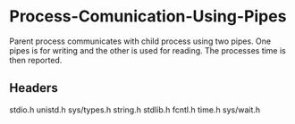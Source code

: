 # Process-Comunication-Using-Pipes

Parent process communicates with child process using two pipes. One pipes is for writing and the other is used for reading. The processes time is then reported.

## Headers
stdio.h
unistd.h
sys/types.h
string.h
stdlib.h
fcntl.h
time.h
sys/wait.h
